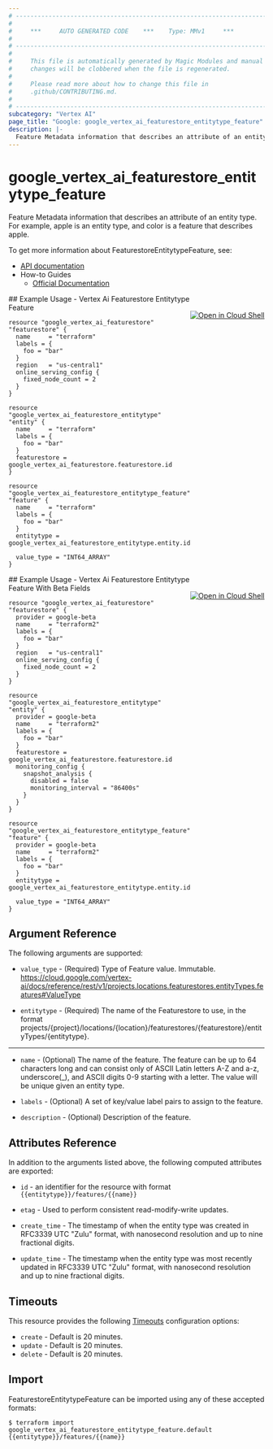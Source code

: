```yaml
---
# ----------------------------------------------------------------------------
#
#     ***     AUTO GENERATED CODE    ***    Type: MMv1     ***
#
# ----------------------------------------------------------------------------
#
#     This file is automatically generated by Magic Modules and manual
#     changes will be clobbered when the file is regenerated.
#
#     Please read more about how to change this file in
#     .github/CONTRIBUTING.md.
#
# ----------------------------------------------------------------------------
subcategory: "Vertex AI"
page_title: "Google: google_vertex_ai_featurestore_entitytype_feature"
description: |-
  Feature Metadata information that describes an attribute of an entity type.
---
```


# google\_vertex\_ai\_featurestore\_entitytype\_feature

Feature Metadata information that describes an attribute of an entity type. For example, apple is an entity type, and color is a feature that describes apple.


To get more information about FeaturestoreEntitytypeFeature, see:

* [API documentation](https://cloud.google.com/vertex-ai/docs/reference/rest/v1/projects.locations.featurestores.entityTypes.features)
* How-to Guides
    * [Official Documentation](https://cloud.google.com/vertex-ai/docs)

<div class = "oics-button" style="float: right; margin: 0 0 -15px">
  <a href="https://console.cloud.google.com/cloudshell/open?cloudshell_git_repo=https%3A%2F%2Fgithub.com%2Fterraform-google-modules%2Fdocs-examples.git&cloudshell_working_dir=vertex_ai_featurestore_entitytype_feature&cloudshell_image=gcr.io%2Fgraphite-cloud-shell-images%2Fterraform%3Alatest&open_in_editor=main.tf&cloudshell_print=.%2Fmotd&cloudshell_tutorial=.%2Ftutorial.md" target="_blank">
    <img alt="Open in Cloud Shell" src="//gstatic.com/cloudssh/images/open-btn.svg" style="max-height: 44px; margin: 32px auto; max-width: 100%;">
  </a>
</div>
## Example Usage - Vertex Ai Featurestore Entitytype Feature


```hcl
resource "google_vertex_ai_featurestore" "featurestore" {
  name     = "terraform"
  labels = {
    foo = "bar"
  }
  region   = "us-central1"
  online_serving_config {
    fixed_node_count = 2
  }
}

resource "google_vertex_ai_featurestore_entitytype" "entity" {
  name     = "terraform"
  labels = {
    foo = "bar"
  }
  featurestore = google_vertex_ai_featurestore.featurestore.id
}

resource "google_vertex_ai_featurestore_entitytype_feature" "feature" {
  name     = "terraform"
  labels = {
    foo = "bar"
  }
  entitytype = google_vertex_ai_featurestore_entitytype.entity.id

  value_type = "INT64_ARRAY"
}
```
<div class = "oics-button" style="float: right; margin: 0 0 -15px">
  <a href="https://console.cloud.google.com/cloudshell/open?cloudshell_git_repo=https%3A%2F%2Fgithub.com%2Fterraform-google-modules%2Fdocs-examples.git&cloudshell_working_dir=vertex_ai_featurestore_entitytype_feature_with_beta_fields&cloudshell_image=gcr.io%2Fgraphite-cloud-shell-images%2Fterraform%3Alatest&open_in_editor=main.tf&cloudshell_print=.%2Fmotd&cloudshell_tutorial=.%2Ftutorial.md" target="_blank">
    <img alt="Open in Cloud Shell" src="//gstatic.com/cloudssh/images/open-btn.svg" style="max-height: 44px; margin: 32px auto; max-width: 100%;">
  </a>
</div>
## Example Usage - Vertex Ai Featurestore Entitytype Feature With Beta Fields


```hcl
resource "google_vertex_ai_featurestore" "featurestore" {
  provider = google-beta
  name     = "terraform2"
  labels = {
    foo = "bar"
  }
  region   = "us-central1"
  online_serving_config {
    fixed_node_count = 2
  }
}

resource "google_vertex_ai_featurestore_entitytype" "entity" {
  provider = google-beta
  name     = "terraform2"
  labels = {
    foo = "bar"
  }
  featurestore = google_vertex_ai_featurestore.featurestore.id
  monitoring_config {
    snapshot_analysis {
      disabled = false
      monitoring_interval = "86400s"
    }
  }
}

resource "google_vertex_ai_featurestore_entitytype_feature" "feature" {
  provider = google-beta
  name     = "terraform2"
  labels = {
    foo = "bar"
  }
  entitytype = google_vertex_ai_featurestore_entitytype.entity.id

  value_type = "INT64_ARRAY"
}
```

## Argument Reference

The following arguments are supported:


* `value_type` -
  (Required)
  Type of Feature value. Immutable. https://cloud.google.com/vertex-ai/docs/reference/rest/v1/projects.locations.featurestores.entityTypes.features#ValueType

* `entitytype` -
  (Required)
  The name of the Featurestore to use, in the format projects/{project}/locations/{location}/featurestores/{featurestore}/entityTypes/{entitytype}.


- - -


* `name` -
  (Optional)
  The name of the feature. The feature can be up to 64 characters long and can consist only of ASCII Latin letters A-Z and a-z, underscore(_), and ASCII digits 0-9 starting with a letter. The value will be unique given an entity type.

* `labels` -
  (Optional)
  A set of key/value label pairs to assign to the feature.

* `description` -
  (Optional)
  Description of the feature.


## Attributes Reference

In addition to the arguments listed above, the following computed attributes are exported:

* `id` - an identifier for the resource with format `{{entitytype}}/features/{{name}}`

* `etag` -
  Used to perform consistent read-modify-write updates.

* `create_time` -
  The timestamp of when the entity type was created in RFC3339 UTC "Zulu" format, with nanosecond resolution and up to nine fractional digits.

* `update_time` -
  The timestamp when the entity type was most recently updated in RFC3339 UTC "Zulu" format, with nanosecond resolution and up to nine fractional digits.


## Timeouts

This resource provides the following
[Timeouts](/docs/configuration/resources.html#timeouts) configuration options:

- `create` - Default is 20 minutes.
- `update` - Default is 20 minutes.
- `delete` - Default is 20 minutes.

## Import


FeaturestoreEntitytypeFeature can be imported using any of these accepted formats:

```
$ terraform import google_vertex_ai_featurestore_entitytype_feature.default {{entitytype}}/features/{{name}}
```
